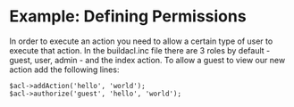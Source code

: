 # Example: Defining Permissions #
In order to execute an action you need to allow a certain type of user to execute that action. In the buildacl.inc file there are 3 roles by default - guest, user, admin - and the index action.
To allow a guest to view our new action add the following lines:
```
$acl->addAction('hello', 'world');
$acl->authorize('guest', 'hello', 'world');
```